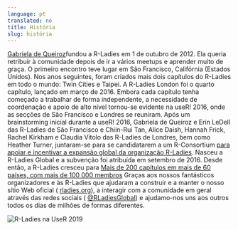 ```yaml
---
language: pt
translated: no
title: História
slug: história
---
```


[Gabriela de Queiroz](https://rladies.org/united-states-rladies/name/gabriela-de-queiroz/)fundou a R-Ladies em 1 de outubro de 2012.
Ela queria retribuir à comunidade depois de ir a vários meetups e aprender muito de graça.
O primeiro encontro teve lugar em São Francisco, Califórnia (Estados Unidos).
Nos anos seguintes, foram criados mais dois capítulos do R-Ladies em todo o mundo: Twin Cities e Taipei.
A R-Ladies London foi o quarto capítulo, lançado em março de 2016.
Embora cada capítulo tenha começado a trabalhar de forma independente, a necessidade de coordenação e apoio de alto nível tornou-se evidente na useR!
2016, onde as secções de São Francisco e Londres se reuniram.
Após um brainstorming inicial durante a useR!
2016, Gabriela de Queiroz e Erin LeDell das R-Ladies de São Francisco e Chiin-Rui Tan, Alice Daish, Hannah Frick, Rachel Kirkham e Claudia Vitolo das R-Ladies de Londres, bem como Heather Turner, juntaram-se para se candidatarem a um R-Consortium [para apoiar e incentivar a expansão global da organização R-Ladies](https://github.com/rladies/global/blob/master/rconsortium/FINAL%20-%20201607-%20rconsortiumproposalr-ladiesalignmentandglobalexpansion-july2016.pdf).
Nasceu a R-Ladies Global e a subvenção foi atribuída em setembro de 2016.
Desde então, a R-Ladies cresceu para [Mais de 200 capítulos em mais de 60 países, com mais de 100 000 membros](https://benubah.github.io/r-community-explorer/rladies.html) Graças aos nossos fantásticos organizadores e às R-Ladies que ajudaram a construir e a manter o nosso sítio Web oficial ( [rladies.org](https://rladies.org/)), a interagir com a comunidade em geral através das redes sociais ( [@RLadiesGlobal](https://bsky.app/profile/rladies.org)) e ajudamo-nos uns aos outros todos os dias de milhões de formas diferentes.

<div class="flex-container">

![R-Ladies na UseR 2019](img/user2019.jpeg)

</div>


